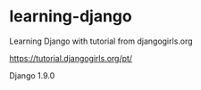 # learning-django
Learning Django with tutorial from djangogirls.org

https://tutorial.djangogirls.org/pt/

Django 1.9.0
